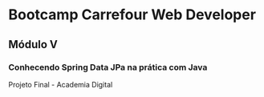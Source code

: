 <h1> Bootcamp Carrefour Web Developer </h1>

<h2>Módulo V</h2>

<h3>Conhecendo Spring Data JPa na prática com Java</h3>

Projeto Final - Academia Digital



